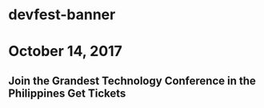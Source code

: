 devfest-banner
=====
# October 14, 2017 <devfest-icon-button icon="calendar" href="https://www.google.com/calendar/render?action=TEMPLATE&text=GDG+DevFest+Philippines+2017&dates=20171014T000000Z/20171014T090000Z&details=The+Grandest+Technology+Conference+in+the+Philippines!%0A+%0AVisit+https://devfest.gdgph.org/+for+more+details" target="_blank">
Join the Grandest Technology Conference in the Philippines
<devfest-button is-big target="_blank">
  Get Tickets
</devfest-button>
-----
